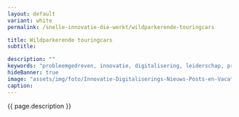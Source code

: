 ```yaml
---
layout: default
variant: white
permalink: /snelle-innovatie-die-werkt/wildparkerende-touringcars

title: Wildparkerende touringcars
subtitle: 

description: ""
keywords: "probleemgedreven, innovatie, digitalisering, leiderschap, product owner, interventie"
hideBanner: true
image: "assets/img/foto/Innovatie-Digitaliserings-Nieuws-Posts-en-Vacatures.jpg"
caption: 
---
```

{{ page.description }}
